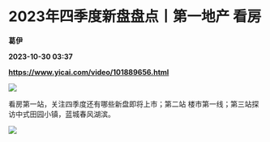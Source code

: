 # 2023年四季度新盘盘点丨第一地产 看房
**葛伊**

**2023-10-30 03:37**

**https://www.yicai.com/video/101889656.html**

![](http://imgcdn.yicai.com/vms-new/2023/10/9afa8e84-029e-42b5-a6c1-0466b52aa39c.jpg) 

看房第一站，关注四季度还有哪些新盘即将上市；第二站 楼市第一线；第三站探访中式田园小镇，蓝城春风湖滨。

![](https://imgcdn.yicai.com/uppics/images/2023/10/325d5ac3184f0858d81dfd3cb5b218cd.gif)
